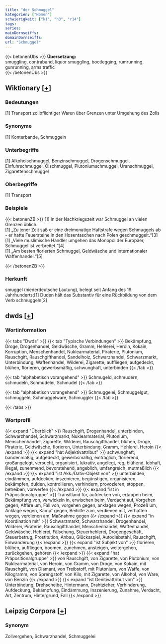 ```yaml
---
title: "der Schmuggel"
kategorien: ["Nomen"]
schwierigkeit: ["k1", "h3", "r14"]
tags:
series:
mainDornseiffs:
domainDornseiffs:
url: "Schmuggel"
---
```


{{< betonenÜbs >}}
**Übersetzung:**  
smuggling, contraband, liquor smuggling, bootlegging, rumrunning, gunrunning, arms traffic  
{{< /betonenÜbs >}}

## Wiktionary [[+](https://de.wiktionary.org/wiki/Schmuggel)]

### Bedeutungen
[1] Transport zollpflichtiger Waren über Grenzen unter Umgehung des Zolls  

### Synonyme
[1] Konterbande, Schmuggeln  

### Unterbegriffe
[1] Alkoholschmuggel, Benzinschmuggel, Drogenschmuggel, Einfuhrschmuggel, Ölschmuggel, Plutoniumschmuggel, Uranschmuggel, Zigarettenschmuggel  

### Oberbegriffe
[1] Transport  

### Beispiele
{{< betonenZB >}}
[1] In der Nachkriegszeit war Schmuggel an vielen Grenzen üblich.  
[1] „Zu jener Zeit saß er eine dreimonatige Haftstrafe wegen Schmuggels ab - er hatte Feuersteine in den Hosentaschen nach Polen geschmuggelt.“[3]  
[1] „Viele muslimische Händler umgehen das Monopol der Europäer, Schmuggel ist verbreitet.“[4]  
[1] „Am besten florierten Schmuggel, Geldwäsche und internationaler Waffenhandel.“[5]  

{{< /betonenZB >}}
### Herkunft
smuggel (niederdeutsche Lautung), belegt seit Anfang des 19. Jahrhunderts;[1] Duden hält das Substantiv für eine Rückbildung von dem Verb schmuggeln[2]  



## dwds [[+](https://www.dwds.de/wb/Schmuggel)]

### Wortinformation
{{< tabs "Dwds" >}}
{{< tab "Typische Verbindungen" >}}
Bekämpfung, Droge, Drogenhandel, Geldwäsche, Gramm, Hehlerei, Heroin, Kokain, Korruption, Menschenhandel, Nuklearmaterial, Piraterie, Plutonium, Rauschgift, Rauschgifthandel, Sandelholz, Schwarzhandel, Schwarzmarkt, Unterbindung, Waffenhandel, Wilderei, Zigarette, auffliegen, aufgedeckt, blühen, florieren, gewerbsmäßig, schwunghaft, unterbinden
{{< /tab >}}

{{< tab "alphabetisch vorangehend" >}}
Schmugeld, schmudern, schmudeln, Schmudelei, Schmudel
{{< /tab >}}

{{< tab "alphabetisch vorangehend" >}}
Schmuggelei, Schmuggelgut, schmuggeln, Schmuggelware, Schmuggler
{{< /tab >}}

{{< /tabs >}}

### Wortprofil
{{< expand "Überblick" >}} Rauschgift, Drogenhandel, unterbinden, Schwarzhandel, Schwarzmarkt, Nuklearmaterial, Plutonium, Menschenhandel, Zigarette, Wilderei, Rauschgifthandel, blühen, Droge, Piraterie, Geldwäsche, florieren, Unterbindung, Gramm, Hehlerei, Heroin {{< /expand >}}
{{< expand "hat Adjektivattribut" >}} schwunghaft, bandenmäßig, aufgedeckt, gewerbsmäßig, einträglich, florierend, großangelegt, versucht, organisiert, lukrativ, angelegt, reg, blühend, lebhaft, illegal, zunehmend, bevorstehend, angeblich, umfangreich, mutmaßlich {{< /expand >}}
{{< expand "ist Akk./Dativ-Objekt von" >}} unterbinden, eindämmen, aufdecken, inszenieren, begünstigen, organisieren, bekämpfen, dulden, kontrollieren, verhindern, provozieren, stoppen, betreiben, vorwerfen {{< /expand >}}
{{< expand "ist in Präpositionalgruppe" >}} Transitland für, aufdecken von, ertappen beim, Bekämpfung von, verwickeln in, erwischen beim, Verdacht auf, Vorgehen gegen, Affäre um, Fall von, vorgehen gegen, anklagen wegen, Prozeß um, Anklage wegen, Kampf gegen, Beihilfe zum, verdienen mit, verhaften wegen, verdienen am, Maßnahme gegen {{< /expand >}}
{{< expand "in Koordination mit" >}} Schwarzmarkt, Schwarzhandel, Drogenhandel, Wilderei, Piraterie, Rauschgifthandel, Menschenhandel, Waffenhandel, Geldwäsche, Hehlerei, Fälschung, Steuerhehlerei, Drogengeschäft, Steuerbetrug, Prostitution, Anbau, Glücksspiel, Autodiebstahl, Rauschgift, Einwanderung {{< /expand >}}
{{< expand "ist Subjekt von" >}} florieren, blühen, auffliegen, boomen, zunehmen, ansteigen, weitergehen, zurückgehen, gehören {{< /expand >}}
{{< expand "hat Präpositionalgruppe" >}} von Rauschgift, von Zigarette, von Plutonium, von Nuklearmaterial, von Heroin, von Gramm, von Droge, von Kokain, mit Rauschgift, von Diamant, von Treibstoff, mit Plutonium, von Waffe, von Kilogramm, von Sprengstoff, von Kilo, mit Zigarette, von Alkohol, von Ware, von Benzin {{< /expand >}}
{{< expand "ist Genitivattribut von" >}} Unterbindung, Drehscheibe, Hintermann, Drahtzieher, Verhinderung, Aufdeckung, Bekämpfung, Eindämmung, Inszenierung, Zunahme, Verdacht, Art, Zentrum, Hintergrund, Fall {{< /expand >}}

## Leipzig Corpora [[+](https://corpora.uni-leipzig.de/en/res?word=Schmuggel&corpusId=deu_newscrawl-public_2018)]


### Synonym
Zollvergehen, Schwarzhandel, Schmuggelei

